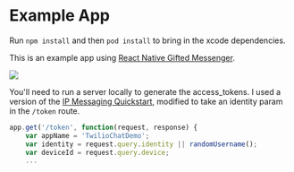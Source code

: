# Example App

Run `npm install` and then `pod install` to bring in the xcode dependencies. 

This is an example app using [React Native Gifted Messenger](https://github.com/FaridSafi/react-native-gifted-messenger).

![](https://raw.githubusercontent.com/ccm-innovation/react-native-twilio-ip-messaging/example/Example/capture.png)

You'll need to run a server locally to generate the access_tokens. I used a version of the [IP Messaging Quickstart](https://www.twilio.com/docs/api/ip-messaging/guides/quickstart-js#download), modified to take an identity param in the `/token` route.

```JavaScript
app.get('/token', function(request, response) {
    var appName = 'TwilioChatDemo';
    var identity = request.query.identity || randomUsername();
    var deviceId = request.query.device;
    ...
```
